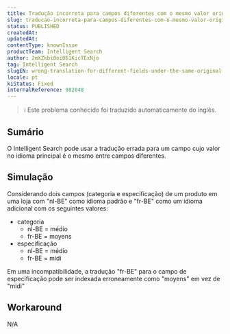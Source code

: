 ```yaml
---
title: Tradução incorreta para campos diferentes com o mesmo valor original
slug: traducao-incorreta-para-campos-diferentes-com-o-mesmo-valor-original
status: PUBLISHED
createdAt: 
updatedAt: 
contentType: knownIssue
productTeam: Intelligent Search
author: 2mXZkbi0oi061KicTExNjo
tag: Intelligent Search
slugEN: wrong-translation-for-different-fields-under-the-same-original-value
locale: pt
kiStatus: Fixed
internalReference: 982848
---
```


>ℹ️ Este problema conhecido foi traduzido automaticamente do inglês.

## Sumário


O Intelligent Search pode usar a tradução errada para um campo cujo valor no idioma principal é o mesmo entre campos diferentes.

## Simulação


Considerando dois campos (categoria e especificação) de um produto em uma loja com "nl-BE" como idioma padrão e "fr-BE" como um idioma adicional com os seguintes valores:


- categoria
  - nl-BE = médio
  - fr-BE = moyens
- especificação
  - nl-BE = médio
  - fr-BE = midi

Em uma incompatibilidade, a tradução "fr-BE" para o campo de especificação pode ser indexada erroneamente como "moyens" em vez de "midi"
## Workaround


N/A



